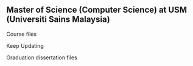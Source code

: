 ## Master of Science (Computer Science) at USM (Universiti Sains Malaysia)


<p>Course files</p>
<p>Keep Updating</p>
<p>Graduation dissertation files</p>
